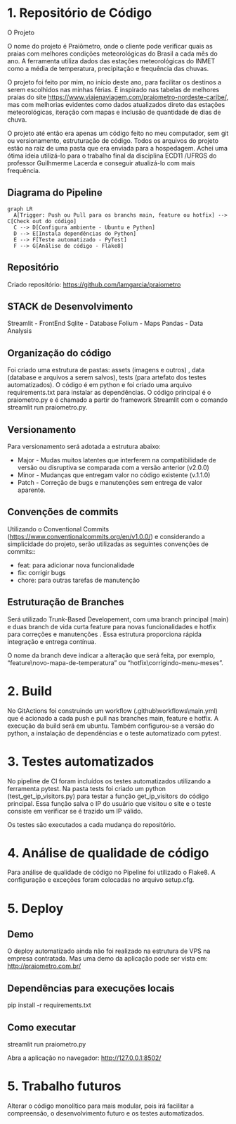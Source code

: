 # 1. Repositório de Código
O Projeto

O nome do projeto é Praiômetro, onde o cliente pode verificar quais as praias com melhores condições meteorológicas do Brasil a cada mês do ano. A ferramenta utiliza dados das estações meteorológicas do INMET como a média de temperatura, precipitação e frequência das chuvas.

O projeto foi feito por mim, no início deste ano, para facilitar os destinos a serem escolhidos nas minhas férias. É inspirado nas tabelas de melhores praias do site https://www.viajenaviagem.com/praiometro-nordeste-caribe/, mas com melhorias evidentes como dados atualizados direto das estações meteorológicas, iteração com mapas e inclusão de quantidade de dias de chuva.

O projeto até então era apenas um código feito no meu computador, sem git ou versionamento, estruturação de código. Todos os arquivos do projeto estão na raiz de uma pasta que era enviada para a hospedagem. Achei uma ótima ideia utilizá-lo para o trabalho final da disciplina ECD11 /UFRGS do professor Guilhmerme Lacerda e conseguir atualizá-lo com mais frequência.

## Diagrama do Pipeline 

```mermaid
graph LR
  A[Trigger: Push ou Pull para os branchs main, feature ou hotfix] --> C[Check out do código]
  C --> D[Configura ambiente - Ubuntu e Python]
  D --> E[Instala dependências do Python]
  E --> F[Teste automatizado - PyTest]
  F --> G[Análise de código - Flake8]
```

## Repositório
Criado repositório: https://github.com/lamgarcia/praiometro

## STACK de Desenvolvimento

Streamlit - FrontEnd
Sqlite - Database
Folium - Maps
Pandas - Data Analysis

## Organização do código

Foi criado uma estrutura de pastas: assets (imagens e outros) , data (database e arquivos a serem salvos), tests (para artefato dos testes automatizados).
O código é em python e foi criado uma arquivo requirements.txt para instalar as dependências.
O código principal é o praiometro.py e é chamado a partir do framework Streamlit com o comando streamlit run praiometro.py. 

## Versionamento

Para versionamento será adotada a estrutura abaixo:

* Major - Mudas muitos latentes que interferem na compatibilidade de versão  ou disruptiva se comparada com a versão anterior (v2.0.0)
* Minor - Mudanças que entregam valor no código existente (v.1.1.0)
* Patch - Correção de bugs e manutenções sem entrega de valor aparente.

## Convenções de commits

Utilizando o Conventional Commits (https://www.conventionalcommits.org/en/v1.0.0/)  e considerando a simplicidade do projeto, serão utilizadas as seguintes convenções de commits::

* feat: para adicionar nova funcionalidade
* fix: corrigir bugs
* chore: para outras tarefas de manutenção 

## Estruturação de Branches

Será utilizado Trunk-Based Developement, com uma branch principal (main) e duas branch de vida curta feature para novas funcionalidades e hotfix para correções e manutenções . Essa estrutura proporciona rápida integração e entrega contínua. 

O nome da branch deve indicar a alteração que será feita, por exemplo, “feature\novo-mapa-de-temperatura” ou “hotfix\corrigindo-menu-meses”.

# 2. Build 

No GitActions foi construindo um workflow (.github\workflows\main.yml) que é acionado a cada push e pull nas branches main, feature e hotfix. A execução da build será em ubuntu. Também configurou-se a versão do python, a instalação de dependências e o teste automatizado com pytest.

# 3. Testes automatizados

No pipeline de CI foram incluídos os testes automatizados utilizando a ferramenta pytest. Na pasta tests foi criado um python (test_get_ip_visitors.py) para testar a função get_ip_visitors do código principal. Essa função salva o IP do usuário que visitou o site e o teste consiste em verificar se é trazido um IP válido.

Os testes são executados a cada mudança do repositório. 

# 4. Análise de qualidade de código

Para análise de qualidade de código no Pipeline foi utilizado o Flake8. A configuração e exceções foram colocadas no arquivo setup.cfg.

# 5. Deploy

## Demo
O deploy automatizado ainda não foi realizado na estrutura de VPS na empresa contratada. Mas uma demo da aplicação pode ser vista em: http://praiometro.com.br/

## Dependências para execuções locais
pip install -r requirements.txt

##  Como executar
streamlit run praiometro.py

Abra a aplicação no navegador: http://127.0.0.1:8502/

# 5. Trabalho futuros
Alterar o código monolítico para mais modular, pois irá facilitar a compreensão, o desenvolvimento futuro e os testes automatizados.
